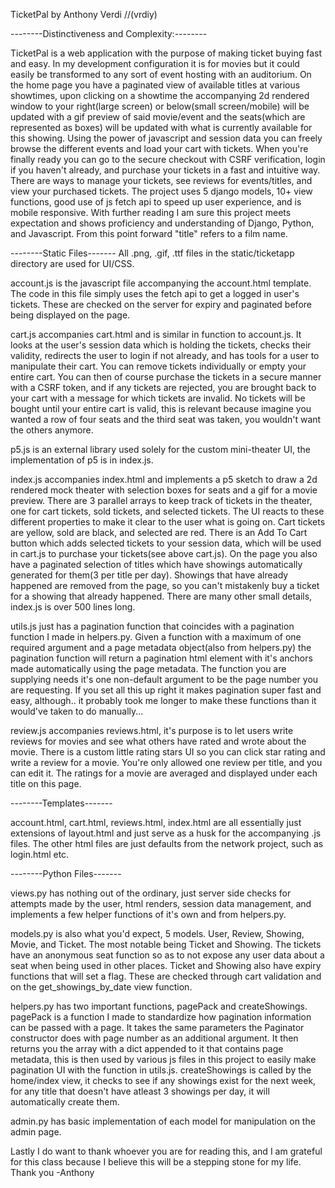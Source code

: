 
TicketPal by Anthony Verdi //(vrdiy)

--------Distinctiveness and Complexity:--------

TicketPal is a web application with the purpose of making ticket buying fast and easy. In my development configuration it is for movies but it could easily be transformed to any sort of event hosting with an auditorium. On the home page you have a paginated view of available titles at various showtimes, upon clicking on a showtime the accompanying 2d rendered window to your right(large screen) or below(small screen/mobile) will be updated with a gif preview of said movie/event and the seats(which are represented as boxes) will be updated with what is currently available for this showing. Using the power of javascript and session data you can freely browse the different events and load your cart with tickets. When you're finally ready you can go to the secure checkout with CSRF verification, login if you haven't already, and purchase your tickets in a fast and intuitive way. There are ways to manage your tickets, see reviews for events/titles, and view your purchased tickets. The project uses 5 django models, 10+ view functions, good use of js fetch api to speed up user experience, and is mobile responsive. With further reading I am sure this project meets expectation and shows proficiency and understanding of Django, Python, and Javascript. From this point forward "title" refers to a film name.

--------Static Files-------
All .png, .gif, .ttf files in the static/ticketapp directory are used for UI/CSS.

account.js is the javascript file accompanying the account.html template. The code in this file simply uses the fetch api to get a logged in user's tickets. These are checked on the server for expiry and paginated before being displayed on the page.

cart.js accompanies cart.html and is similar in function to account.js. It looks at the user's session data which is holding the tickets, checks their validity, redirects the user to login if not already, and has tools for a user to manipulate their cart. You can remove tickets individually or empty your entire cart. You can then of course purchase the tickets in a secure manner with a CSRF token, and if any tickets are rejected, you are brought back to your cart with a message for which tickets are invalid. No tickets will be bought until your entire cart is valid, this is relevant because imagine you wanted a row of four seats and the third seat was taken, you wouldn't want the others anymore.

p5.js is an external library used solely for the custom mini-theater UI, the implementation of p5 is in index.js. 

index.js accompanies index.html and implements a p5 sketch to draw a 2d rendered mock theater with selection boxes for seats and a gif for a movie preview. There are 3 parallel arrays to keep track of tickets in the theater, one for cart tickets, sold tickets, and selected tickets. The UI reacts to these different properties to make it clear to the user what is going on. Cart tickets are yellow, sold are black, and selected are red. There is an Add To Cart button which adds selected tickets to your session data, which will be used in cart.js to purchase your tickets(see above cart.js). On the page you also have a paginated selection of titles which have showings automatically generated for them(3 per title per day). Showings that have already happened are removed from the page, so you can't mistakenly buy a ticket for a showing that already happened. There are many other small details, index.js is over 500 lines long.

utils.js just has a pagination function that coincides with a pagination function I made in helpers.py. Given a function with a maximum of one required argument and a page metadata object(also from helpers.py) the pagination function will return a pagination html element with it's anchors made automatically using the page metadata. The function you are supplying needs it's one non-default argument to be the page number you are requesting. If you set all this up right it makes pagination super fast and easy, although.. it probably took me longer to make these functions than it would've taken to do manually...

review.js accompanies reviews.html, it's purpose is to let users write reviews for movies and see what others have rated and wrote about the movie. There is a custom little rating stars UI so you can click star rating and write a review for a movie. You're only allowed one review per title, and you can edit it. The ratings for a movie are averaged and displayed under each title on this page.

--------Templates-------

account.html, cart.html, reviews.html, index.html are all essentially just extensions of layout.html and just serve as a husk for the accompanying .js files. The other html files are just defaults from the network project, such as login.html etc.

--------Python Files-------

views.py has nothing out of the ordinary, just server side checks for attempts made by the user, html renders, session data management, and implements a few helper functions of it's own and from helpers.py.

models.py is also what you'd expect, 5 models. User, Review, Showing, Movie, and Ticket. The most notable being Ticket and Showing. The tickets have an anonymous seat function so as to not expose any user data about a seat when being used in other places. Ticket and Showing also have expiry functions that will set a flag. These are checked through cart validation and on the get_showings_by_date view function.

helpers.py has two important functions, pagePack and createShowings. pagePack is a function I made to standardize how pagination information can be passed with a page. It takes the same parameters the Paginator constructor does with page number as an additional argument. It then returns you the array with a dict appended to it that contains page metadata, this is then used by various js files in this project to easily make pagination UI with the function in utils.js. createShowings is called by the home/index view, it checks to see if any showings exist for the next week, for any title that doesn't have atleast 3 showings per day, it will automatically create them.

admin.py has basic implementation of each model for manipulation on the admin page.

Lastly I do want to thank whoever you are for reading this, and I am grateful for this class because I believe this will be a stepping stone for my life. Thank you -Anthony